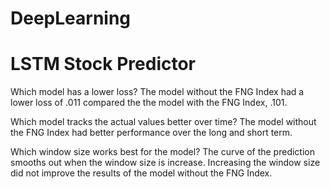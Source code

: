 # DeepLearning
# LSTM Stock Predictor
Which model has a lower loss? The model without the FNG Index had a lower loss of .011 compared the the model with the FNG Index, .101.

Which model tracks the actual values better over time? The model without the FNG Index had better performance over the long and short term.

Which window size works best for the model? The curve of the prediction smooths out when the window size is increase. Increasing the window size did not improve the results of the model without the FNG Index.
